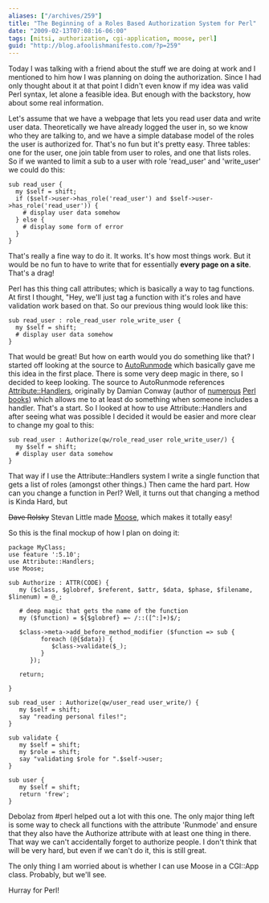 ```yaml
---
aliases: ["/archives/259"]
title: "The Beginning of a Roles Based Authorization System for Perl"
date: "2009-02-13T07:08:16-06:00"
tags: [mitsi, authorization, cgi-application, moose, perl]
guid: "http://blog.afoolishmanifesto.com/?p=259"
---
```

Today I was talking with a friend about the stuff we are doing at work and I
mentioned to him how I was planning on doing the authorization. Since I had only
thought about it at that point I didn't even know if my idea was valid Perl
syntax, let alone a feasible idea. But enough with the backstory, how about some
real information.

Let's assume that we have a webpage that lets you read user data and write user
data. Theoretically we have already logged the user in, so we know who they are
talking to, and we have a simple database model of the roles the user is
authorized for. That's no fun but it's pretty easy. Three tables: one for the
user, one join table from user to roles, and one that lists roles. So if we
wanted to limit a sub to a user with role 'read\_user' and 'write\_user' we
could do this:

    sub read_user {
      my $self = shift;
      if ($self->user->has_role('read_user') and $self->user->has_role('read_user')) {
        # display user data somehow
      } else {
        # display some form of error
      }
    }

That's really a fine way to do it. It works. It's how most things work. But it
would be no fun to have to write that for essentially **every page on a site**.
That's a drag!

Perl has this thing call attributes; which is basically a way to tag functions.
At first I thought, "Hey, we'll just tag a function with it's roles and have
validation work based on that. So our previous thing would look like this:

    sub read_user : role_read_user role_write_user {
      my $self = shift;
      # display user data somehow
    }

That would be great! But how on earth would you do something like that? I
started off looking at the source to
[AutoRunmode](http://search.cpan.org/~thilo/CGI-Application-Plugin-AutoRunmode-0.15/AutoRunmode.pm)
which basically gave me this idea in the first place. There is some very deep
magic in there, so I decided to keep looking. The source to AutoRunmode
references
[Attribute::Handlers](http://search.cpan.org/~smueller/Attribute-Handlers-0.81/lib/Attribute/Handlers.pm),
originally by Damian Conway (author of
[numerous](http://amazon.com/dp/0596526741/)
[Perl](http://amazon.com/dp/1884777791/)
[books](http://amazon.com/dp/0596001738/)) which allows me to at least do
something when someone includes a handler. That's a start. So I looked at how to
use Attribute::Handlers and after seeing what was possible I decided it would be
easier and more clear to change my goal to this:

    sub read_user : Authorize(qw/role_read_user role_write_user/) {
      my $self = shift;
      # display user data somehow
    }

That way if I use the Attribute::Handlers system I write a single function that
gets a list of roles (amongst other things.) Then came the hard part. How can
you change a function in Perl? Well, it turns out that changing a method is
Kinda Hard, but

<del>Dave Rolsky</del> Stevan Little made
[Moose](http://search.cpan.org/~drolsky/Moose-0.69/lib/Moose.pm), which makes it
totally easy!

So this is the final mockup of how I plan on doing it:

```
package MyClass;
use feature ':5.10';
use Attribute::Handlers;
use Moose;

sub Authorize : ATTR(CODE) {
   my ($class, $globref, $referent, $attr, $data, $phase, $filename, $linenum) = @_;

   # deep magic that gets the name of the function
   my ($function) = ${$globref} =~ /::([^:]+)$/;

   $class->meta->add_before_method_modifier ($function => sub {
         foreach (@{$data}) {
            $class->validate($_);
         }
      });

   return;

}

sub read_user : Authorize(qw/user_read user_write/) {
   my $self = shift;
   say "reading personal files!";
}

sub validate {
   my $self = shift;
   my $role = shift;
   say "validating $role for ".$self->user;
}

sub user {
   my $self = shift;
   return 'frew';
}
```


Debolaz from #perl helped out a lot with this one. The only major thing left is
some way to check all functions with the attribute 'Runmode' and ensure that
they also have the Authorize attribute with at least one thing in there. That
way we can't accidentally forget to authorize people. I don't think that will be
very hard, but even if we can't do it, this is still great.

The only thing I am worried about is whether I can use Moose in a CGI::App
class. Probably, but we'll see.

Hurray for Perl!
